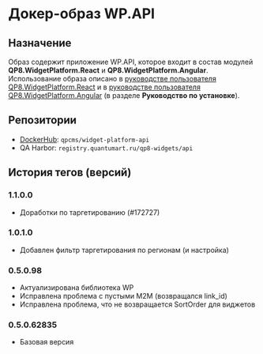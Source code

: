 # Докер-образ WP.API

## Назначение

Образ содержит приложение WP.API, которое входит в состав модулей **QP8.WidgetPlatform.React** и **QP8.WidgetPlatform.Angular**. Использование образа описано в [руководстве пользователя QP8.WidgetPlatform.React](https://storage.qp.qsupport.ru/qa_official_site/images/downloads/qp8-widgets-react_user_man.pdf) и в [руководстве пользователя QP8.WidgetPlatform.Angular](https://storage.qp.qsupport.ru/qa_official_site/images/downloads/qp8-widgets-angular-user-man.pdf)  (в разделе **Руководство по установке**).

## Репозитории

* [DockerHub](https://hub.docker.com/r/qpcms/widget-platform-api/tags): `qpcms/widget-platform-api`
* QA Harbor: `registry.quantumart.ru/qp8-widgets/api`

## История тегов (версий)

### 1.1.0.0

* Доработки по таргетированию (#172727)

### 1.0.1.0

* Добавлен фильтр таргетирования по регионам (и настройка)

### 0.5.0.98

* Актуализирована библиотека WP
* Исправлена проблема с пустыми M2M (возвращался link_id)
* Исправлена проблема, что не возвращается SortOrder для виджетов

### 0.5.0.62835

* Базовая версия
